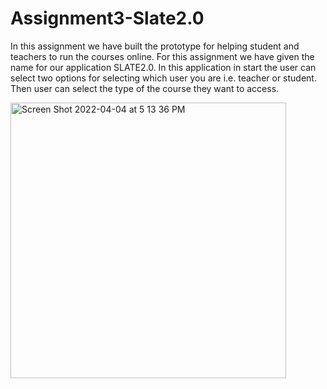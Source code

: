 # Assignment3-Slate2.0


In this assignment we have built the prototype for helping student and teachers to run the courses online. For this assignment we have given the name for our application SLATE2.0. In this application in start the user can select two options for selecting which user you are i.e. teacher or student. Then user can select the type of the course they want to access.


<img width="441" alt="Screen Shot 2022-04-04 at 5 13 36 PM" src="https://user-images.githubusercontent.com/60791339/161633326-80f5a3f3-03d2-4b77-8906-cd7bada6f257.png">
